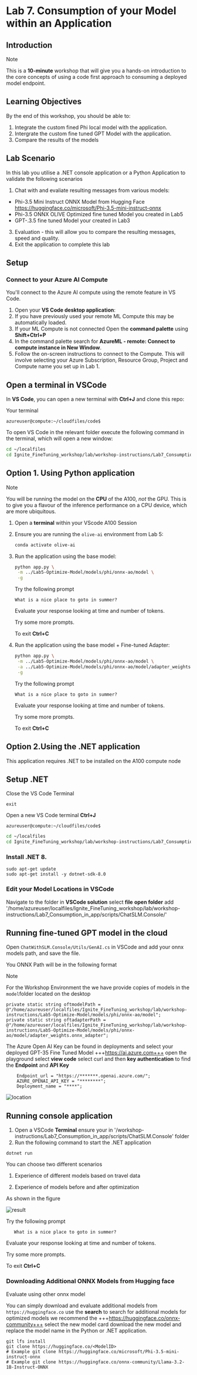 # Lab 7. Consumption of your Model within an Application 

## Introduction

> [!NOTE]
>This is a **10-minute** workshop that will give you a hands-on introduction to the core concepts of using a code first approach to consuming a deployed model endpoint. 

## Learning Objectives

By the end of this workshop, you should be able to:
1. Integrate the custom fined Phi local model with the application.
1. Intergrate the custom fine tuned GPT Model with the application.
2. Compare the results of the models

## Lab Scenario
In this lab you utilise a .NET console application or a Python Application to validate the following scenarios 

1. Chat with and evaliate resulting messages from various models:
- Phi-3.5 Mini Instruct ONNX Model from Hugging Face https://huggingface.co/microsoft/Phi-3.5-mini-instruct-onnx
- Phi-3.5 ONNX OLIVE Optimized fine tuned Model you created in Lab5
- GPT-.3.5 fine tuned Model your created in Lab3
3. Evaluation - this will allow you to compare the resulting messages, speed and quality.
4. Exit the application to complete this lab 

## Setup

### Connect to your Azure AI Compute

You'll connect to the Azure AI compute using the remote feature in VS Code. 

1. Open your **VS Code desktop application**:
1. If you have previously used your remote ML Compute this may be automatically loaded.
1. If your ML Compute is not connected Open the **command palette** using  **Shift+Ctrl+P**
1. In the command palette search for **AzureML - remote: Connect to compute instance in New Window**.
1. Follow the on-screen instructions to connect to the Compute. This will involve selecting your Azure Subscription, Resource Group, Project and Compute name you set up in Lab 1.

## Open a terminal in VSCode

In **VS Code**, you can open a new terminal with **Ctrl+J** and clone this repo:

Your terminal 

```
azureuser@compute:~/cloudfiles/code$ 

```

To open VS Code in the relevant folder execute the following command in the terminal, which will open a new window:

```bash
cd ~/localfiles
cd Ignite_FineTuning_workshop/lab/workshop-instructions/Lab7_Consumption_in_app
```

## Option 1. Using Python application

> [!NOTE]
> You will be running the model on the **CPU** of the A100, *not* the GPU. This is to give you a flavour of the inference performance on a CPU device, which are more ubiquitous.

1. Open a **terminal** within your VScode A100 Session
1. Ensure you are running the `olive-ai` environment from Lab 5:
   ```bash
   conda activate olive-ai
   ```
1. Run the application using the base model:
   ```bash
   python app.py \
    -m ../Lab5-Optimize-Model/models/phi/onnx-ao/model \
    -g
   ```

   Try the following prompt

   ```
   What is a nice place to goto in summer?
   ```
   Evaluate your response looking at time and number of tokens.

   Try some more prompts.

   To exit **Ctrl+C**
   
1. Run the application using the base model + Fine-tuned Adapter:
   ```bash
   python app.py \
    -m ../Lab5-Optimize-Model/models/phi/onnx-ao/model \
    -a ../Lab5-Optimize-Model/models/phi/onnx-ao/model/adapter_weights.onnx_adapter \
    -g
   ```

   Try the following prompt

   ```
   What is a nice place to goto in summer?
   ```
   Evaluate your response looking at time and number of tokens.

   Try some more prompts.

   To exit **Ctrl+C**

## Option 2.Using the .NET application 

This application requires .NET to be installed on the A100 compute node

## Setup .NET

Close the VS Code Terminal 

```
exit
```
Open a new VS Code terminal **Ctrl+J** 

```
azureuser@compute:~/cloudfiles/code$ 
```
```bash
cd ~/localfiles
cd Ignite_FineTuning_workshop/lab/workshop-instructions/Lab7_Consumption_in_app/scripts/ChatSLM.Console
```
 
### Install .NET 8.

```
sudo apt-get update 
sudo apt-get install -y dotnet-sdk-8.0
```

### Edit your Model Locations in VSCode  

Navigate to the folder in **VSCode solution** select **file** **open folder** add '/home/azureuser/localfiles/Ignite_FineTuning_workshop/lab/workshop-instructions/Lab7_Consumption_in_app/scripts/ChatSLM.Console/'

## Running fine-tuned GPT model in the cloud 

Open `ChatWithSLM.Console/Utils/GenAI.cs` in VSCode and add your onnx models path, and save the file.

You ONNX Path will be in the following format


> [!NOTE]
> For the Workshop Environment the we have provide copies of models in the `model`folder located on the desktop 

```
private static string oftmodelPath = @"/home/azureuser/localfiles/Ignite_FineTuning_workshop/lab/workshop-instructions/Lab5-Optimize-Model/models/phi/onnx-ao/model";    
private static string oftadapterPath = @"/home/azureuser/localfiles/Ignite_FineTuning_workshop/lab/workshop-instructions/Lab5-Optimize-Model/models/phi/onnx-ao/model/adapter_weights.onnx_adapter";

```

The Azure Open AI Key can be found in deployments and select your deployed GPT-35 Fine Tuned Model +++https://ai.azure.com+++ open the playground select **view code** select curl and then **key authentication** to find the **Endpoint** and **API Key**

```
    Endpoint_url = "https://*******.openai.azure.com/";
    AZURE_OPENAI_API_KEY = "********";
    Deployment_name = "****";

``` 

![location](./images/location.png)


## Running console application

1. Open a VSCode **Terminal** ensure your in '/workshop-instructions/Lab7_Consumption_in_app/scripts/ChatSLM.Console' folder
1. Run the following command to start the .NET application 

```
dotnet run
```
You can choose two different scenarios

1. Experience of different models based on travel data

2. Experience of models before and after optimization

As shown in the figure


![result](./images/result.png)


Try the following prompt

```
   What is a nice place to goto in summer?
```
 
   Evaluate your response looking at time and number of tokens.

   Try some more prompts.

   To exit **Ctrl+C**

### Downloading Additional ONNX Models from Hugging face 

Evaluate using other onnx model 

You can simply download and evaluate additional models from `https://huggingface.co` use the **search** to search for additional models for optimized models we recommend the +++https://huggingface.co/onnx-community+++ select the new model card download the new model and replace the model name in the Python or .NET application.

```
git lfs install
git clone https://huggingface.co/<ModelID>
# Example git clone https://huggingface.co/microsoft/Phi-3.5-mini-instruct-onnx
# Example git clone https://huggingface.co/onnx-community/Llama-3.2-1B-Instruct-ONNX
```
